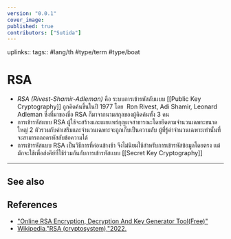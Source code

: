 ```yaml
---
version: "0.0.1"
cover_image:
published: true
contributors: ["Sutida"]
---
```

uplinks:: 
tags:: #lang/th #type/term  #type/boat 

# RSA
- *RSA (Rivest-Shamir-Adleman)* คือ ระบบการเข้ารหัสลับเเบบ [[Public Key Cryptography]]  ถูกคิดค้นขึ้นในปี 1977 โดย  Ron Rivest, Adi Shamir, Leonard  Adleman ซึ่งที่มาของชื่อ RSA ก็มาจากนามสกุลของผู้คิดค้นทั้ง 3 คน
- การเข้ารหัสเเบบ RSA ผู้ใช้จะสร้างและเผยเเพร่กุญเเจสาธารณะโดยยึดตามจำนวนเฉพาะขนาดใหญ่ 2 ตัวรวมกับค่าเสริมและจำนวนเฉพาะจะถูกเก็บเป็นความลับ ผู้ที่รู้ค่าจำนวนเฉพาะเท่านั้นที่จะสามารถถอดรหัสลับข้อความได้
- การเข้ารหัสแบบ RSA เป็นวิธีการที่ค่อนข้างช้า จึงไม่นิยมใช้สำหรับการเข้ารหัสข้อมูลโดยตรง เเต่มักจะใช้เพื่อส่งคีย์ที่ใช้ร่วมกันกับการเข้ารหัสเเบบ [[Secret Key Cryptography]]
---
## See also
## References
- ["Online RSA Encryption, Decryption And Key Generator Tool(Free)"](https://www.devglan.com/online-tools/rsa-encryption-decryption#/google_vignette)
- [Wikipedia,"RSA (cryptosystem),"2022.](https://en.wikipedia.org/wiki/RSA_(cryptosystem))
